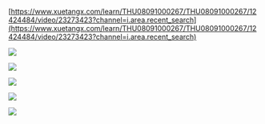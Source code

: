 [https://www.xuetangx.com/learn/THU08091000267/THU08091000267/12424484/video/23273423?channel=i.area.recent_search](https://www.xuetangx.com/learn/THU08091000267/THU08091000267/12424484/video/23273423?channel=i.area.recent_search)

![](D:/download/youdaonote-pull-master/data/Technology/Linux/计算机操作系统/清华向勇-操作系统/images/WEBRESOURCE308455299172d00bcef69fd2fe06c37f截图.png)

![](D:/download/youdaonote-pull-master/data/Technology/Linux/计算机操作系统/清华向勇-操作系统/images/WEBRESOURCE78a5b6028d09ae624648a27d2a89cce2截图.png)

![](D:/download/youdaonote-pull-master/data/Technology/Linux/计算机操作系统/清华向勇-操作系统/images/WEBRESOURCEd81dc95a51aaac77ef68ace1a267b66e截图.png)

![](D:/download/youdaonote-pull-master/data/Technology/Linux/计算机操作系统/清华向勇-操作系统/images/WEBRESOURCEa954875e2edd248df17180c1cc9ca13c截图.png)

![](D:/download/youdaonote-pull-master/data/Technology/Linux/计算机操作系统/清华向勇-操作系统/images/WEBRESOURCE8906f93247c52e496443abaab65f41a8截图.png)
